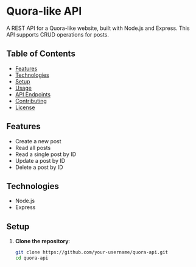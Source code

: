 # Quora-like API

A REST API for a Quora-like website, built with Node.js and Express. This API supports CRUD operations for posts.

## Table of Contents
- [Features](#features)
- [Technologies](#technologies)
- [Setup](#setup)
- [Usage](#usage)
- [API Endpoints](#api-endpoints)
- [Contributing](#contributing)
- [License](#license)

## Features
- Create a new post
- Read all posts
- Read a single post by ID
- Update a post by ID
- Delete a post by ID

## Technologies
- Node.js
- Express

## Setup

1. **Clone the repository**:
   ```sh
   git clone https://github.com/your-username/quora-api.git
   cd quora-api
